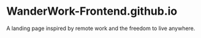 # WanderWork-Frontend.github.io
A landing page inspired by remote work and the freedom to live anywhere.
